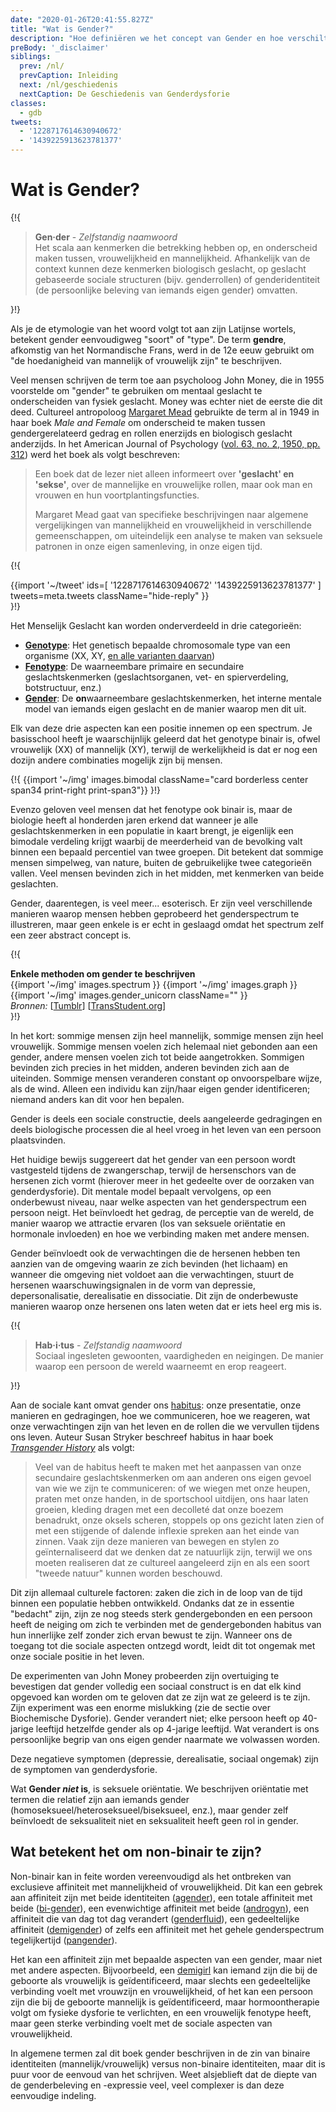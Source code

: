 ```yaml
---
date: "2020-01-26T20:41:55.827Z"
title: "Wat is Gender?"
description: "Hoe definiëren we het concept van Gender en hoe verschilt het van Geslacht?"
preBody: '_disclaimer'
siblings:
  prev: /nl/
  prevCaption: Inleiding
  next: /nl/geschiedenis
  nextCaption: De Geschiedenis van Genderdysforie
classes:
  - gdb
tweets:
  - '1228717614630940672'
  - '1439225913623781377'
---
```


# Wat is Gender?

{!{
<div class="gutter">
  <blockquote>
    <strong>Gen·der</strong> - <em>Zelfstandig naamwoord</em><br>
    Het scala aan kenmerken die betrekking hebben op, en onderscheid maken tussen, vrouwelijkheid en mannelijkheid. Afhankelijk van de context kunnen deze kenmerken biologisch geslacht, op geslacht gebaseerde sociale structuren (bijv. genderrollen) of genderidentiteit (de persoonlijke beleving van iemands eigen gender) omvatten.
  </blockquote>
</div>
}!}

Als je de etymologie van het woord volgt tot aan zijn Latijnse wortels, betekent gender eenvoudigweg "soort" of "type". De term **gendre**, afkomstig van het Normandische Frans, werd in de 12e eeuw gebruikt om "de hoedanigheid van mannelijk of vrouwelijk zijn" te beschrijven.

Veel mensen schrijven de term toe aan psycholoog John Money, die in 1955 voorstelde om "gender" te gebruiken om mentaal geslacht te onderscheiden van fysiek geslacht. Money was echter niet de eerste die dit deed. Cultureel antropoloog [Margaret Mead](https://nl.wikipedia.org/wiki/Margaret_Mead) gebruikte de term al in 1949 in haar boek *Male and Female* om onderscheid te maken tussen gendergerelateerd gedrag en rollen enerzijds en biologisch geslacht anderzijds. In het American Journal of Psychology ([vol. 63, no. 2, 1950, pp. 312](https://www.jstor.org/stable/1418948)) werd het boek als volgt beschreven:

> Een boek dat de lezer niet alleen informeert over **'geslacht' en 'sekse'**, over de mannelijke en vrouwelijke rollen, maar ook man en vrouwen en hun voortplantingsfuncties.
>
> Margaret Mead gaat van specifieke beschrijvingen naar algemene vergelijkingen van mannelijkheid en vrouwelijkheid in verschillende gemeenschappen, om uiteindelijk een analyse te maken van seksuele patronen in onze eigen samenleving, in onze eigen tijd.

{!{
<div class="gutter">
  {{import '~/tweet' ids=[
    '1228717614630940672'
    '1439225913623781377'
  ] tweets=meta.tweets className="hide-reply" }}
</div>
}!}

Het Menselijk Geslacht kan worden onderverdeeld in drie categorieën:

- **[Genotype](https://nl.wikipedia.org/wiki/Genotype)**: Het genetisch bepaalde chromosomale type van een organisme (XX, XY, [en alle varianten daarvan](https://twitter.com/sciencevet2/status/1035250518870900737?lang=en))
- **[Fenotype](https://nl.wikipedia.org/wiki/Fenotype)**: De waarneembare primaire en secundaire geslachtskenmerken (geslachtsorganen, vet- en spierverdeling, botstructuur, enz.)
- **[Gender](https://nl.wikipedia.org/wiki/Gender_(sekse))**: De **on**waarneembare geslachtskenmerken, het interne mentale model van iemands eigen geslacht en de manier waarop men dit uit.

Elk van deze drie aspecten kan een positie innemen op een spectrum. Je basisschool heeft je waarschijnlijk geleerd dat het genotype binair is, ofwel vrouwelijk (XX) of mannelijk (XY), terwijl de werkelijkheid is dat er nog een dozijn andere combinaties mogelijk zijn bij mensen.

{!{ {{import '~/img' images.bimodal className="card borderless center span34 print-right print-span3"}} }!}

Evenzo geloven veel mensen dat het fenotype ook binair is, maar de biologie heeft al honderden jaren erkend dat wanneer je alle geslachtskenmerken in een populatie in kaart brengt, je eigenlijk een bimodale verdeling krijgt waarbij de meerderheid van de bevolking valt binnen een bepaald percentiel van twee groepen. Dit betekent dat sommige mensen simpelweg, van nature, buiten de gebruikelijke twee categorieën vallen. Veel mensen bevinden zich in het midden, met kenmerken van beide geslachten.

Gender, daarentegen, is veel meer... esoterisch. Er zijn veel verschillende manieren waarop mensen hebben geprobeerd het genderspectrum te illustreren, maar geen enkele is er echt in geslaagd omdat het spectrum zelf een zeer abstract concept is.

{!{
<div class="">
  <div class="card">
    <div class="card-header"><strong>Enkele methoden om gender te beschrijven</strong></div>
    <div class="card-body flex flex-row">
      {{import '~/img' images.spectrum }}
      {{import '~/img' images.graph }}
      {{import '~/img' images.gender_unicorn className="" }}
    </div>
    <div class="card-body">
      <em>Bronnen:</em>
      [<a href="https://bahamutzero.tumblr.com/post/56838411871/gender-a-visual-guide-when-most-people-think-of">Tumblr</a>] <!-- Broken link! -->
      [<a href="http://www.transstudent.org/gender">TransStudent.org</a>]
    </div>
  </div>
</div>
}!}

In het kort: sommige mensen zijn heel mannelijk, sommige mensen zijn heel vrouwelijk. Sommige mensen voelen zich helemaal niet gebonden aan een gender, andere mensen voelen zich tot beide aangetrokken. Sommigen bevinden zich precies in het midden, anderen bevinden zich aan de uiteinden. Sommige mensen veranderen constant op onvoorspelbare wijze, als de wind. Alleen een individu kan zijn/haar eigen gender identificeren; niemand anders kan dit voor hen bepalen.

Gender is deels een sociale constructie, deels aangeleerde gedragingen en deels biologische processen die al heel vroeg in het leven van een persoon plaatsvinden.

Het huidige bewijs suggereert dat het gender van een persoon wordt vastgesteld tijdens de zwangerschap, terwijl de hersenschors van de hersenen zich vormt (hierover meer in het gedeelte over de oorzaken van genderdysforie). Dit mentale model bepaalt vervolgens, op een onderbewust niveau, naar welke aspecten van het genderspectrum een persoon neigt. Het beïnvloedt het gedrag, de perceptie van de wereld, de manier waarop we attractie ervaren (los van seksuele oriëntatie en hormonale invloeden) en hoe we verbinding maken met andere mensen.

Gender beïnvloedt ook de verwachtingen die de hersenen hebben ten aanzien van de omgeving waarin ze zich bevinden (het lichaam) en wanneer die omgeving niet voldoet aan die verwachtingen, stuurt de hersenen waarschuwingsignalen in de vorm van depressie, depersonalisatie, derealisatie en dissociatie. Dit zijn de onderbewuste manieren waarop onze hersenen ons laten weten dat er iets heel erg mis is.

{!{
<div class="gutter"><blockquote>
  <strong>Hab·i·tus</strong> - <em>Zelfstandig naamwoord</em><br>
  Sociaal ingesleten gewoonten, vaardigheden en neigingen. De manier waarop een persoon de wereld waarneemt en erop reageert.
</blockquote></div>
}!}

Aan de sociale kant omvat gender ons [habitus](https://en.wikipedia.org/wiki/Habitus_(sociology)): onze presentatie, onze manieren en gedragingen, hoe we communiceren, hoe we reageren, wat onze verwachtingen zijn van het leven en de rollen die we vervullen tijdens ons leven. Auteur Susan Stryker beschreef habitus in haar boek *[Transgender History](https://www.amazon.com/Transgender-History-second-Todays-Revolution/dp/158005689X)* als volgt:

> Veel van de habitus heeft te maken met het aanpassen van onze secundaire geslachtskenmerken om aan anderen ons eigen gevoel van wie we zijn te communiceren: of we wiegen met onze heupen, praten met onze handen, in de sportschool uitdijen, ons haar laten groeien, kleding dragen met een decolleté dat onze boezem benadrukt, onze oksels scheren, stoppels op ons gezicht laten zien of met een stijgende of dalende inflexie spreken aan het einde van zinnen. Vaak zijn deze manieren van bewegen en stylen zo geïnternaliseerd dat we denken dat ze natuurlijk zijn, terwijl we ons moeten realiseren dat ze cultureel aangeleerd zijn en als een soort "tweede natuur" kunnen worden beschouwd.

Dit zijn allemaal culturele factoren: zaken die zich in de loop van de tijd binnen een populatie hebben ontwikkeld. Ondanks dat ze in essentie "bedacht" zijn, zijn ze nog steeds sterk gendergebonden en een persoon heeft de neiging om zich te verbinden met de gendergebonden habitus van hun innerlijke zelf zonder zich ervan bewust te zijn. Wanneer ons de toegang tot die sociale aspecten ontzegd wordt, leidt dit tot ongemak met onze sociale positie in het leven.

De experimenten van John Money probeerden zijn overtuiging te bevestigen dat gender volledig een sociaal construct is en dat elk kind opgevoed kan worden om te geloven dat ze zijn wat ze geleerd is te zijn. Zijn experiment was een enorme mislukking (zie de sectie over Biochemische Dysforie). Gender verandert niet; elke persoon heeft op 40-jarige leeftijd hetzelfde gender als op 4-jarige leeftijd. Wat verandert is ons persoonlijke begrip van ons eigen gender naarmate we volwassen worden.

Deze negatieve symptomen (depressie, derealisatie, sociaal ongemak) zijn de symptomen van genderdysforie.

Wat **Gender *niet* is**, is seksuele oriëntatie. We beschrijven oriëntatie met termen die relatief zijn aan iemands gender (homoseksueel/heteroseksueel/biseksueel, enz.), maar gender zelf beïnvloedt de seksualiteit niet en seksualiteit heeft geen rol in gender.

## Wat betekent het om non-binair te zijn?

Non-binair kan in feite worden vereenvoudigd als het ontbreken van exclusieve affiniteit met mannelijkheid of vrouwelijkheid. Dit kan een gebrek aan affiniteit zijn met beide identiteiten ([agender](https://gender.wikia.org/wiki/Agender)), een totale affiniteit met beide ([bi-gender](https://gender.wikia.org/wiki/Bigender)), een evenwichtige affiniteit met beide ([androgyn](https://gender.fandom.com/wiki/Androgyne)), een affiniteit die van dag tot dag verandert ([genderfluid](https://gender.wikia.org/wiki/Genderfluid)), een gedeeltelijke affiniteit ([demigender](https://gender.wikia.org/wiki/Demigender)) of zelfs een affiniteit met het gehele genderspectrum tegelijkertijd ([pangender](https://gender.wikia.org/wiki/Pangender)).

Het kan een affiniteit zijn met bepaalde aspecten van een gender, maar niet met andere aspecten. Bijvoorbeeld, een [demigirl](https://gender.wikia.org/wiki/Demigirl) kan iemand zijn die bij de geboorte als vrouwelijk is geïdentificeerd, maar slechts een gedeeltelijke verbinding voelt met vrouwzijn en vrouwelijkheid, of het kan een persoon zijn die bij de geboorte mannelijk is geïdentificeerd, maar hormoontherapie volgt om fysieke dysforie te verlichten, en een vrouwelijk fenotype heeft, maar geen sterke verbinding voelt met de sociale aspecten van vrouwelijkheid.

In algemene termen zal dit boek gender beschrijven in de zin van binaire identiteiten (mannelijk/vrouwelijk) versus non-binaire identiteiten, maar dit is puur voor de eenvoud van het schrijven. Weet alsjeblieft dat de diepte van de genderbeleving en -expressie veel, veel complexer is dan deze eenvoudige indeling.
